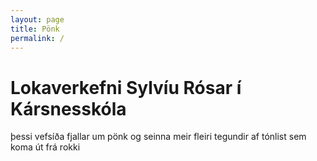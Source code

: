 ```yaml
---
layout: page
title: Pönk
permalink: /
---
```

# Lokaverkefni Sylvíu Rósar í Kársnesskóla

þessi vefsíða fjallar um pönk og seinna meir fleiri tegundir af tónlist sem koma út frá rokki
